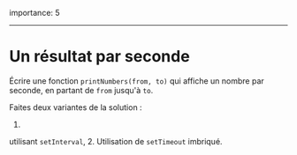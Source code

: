 importance: 5

---

# Un résultat par seconde

Écrire une fonction `printNumbers(from, to)` qui affiche un nombre par seconde, en partant de `from` jusqu'à `to`.

Faites deux variantes de la solution :

1.
utilisant `setInterval`,
2.
Utilisation de `setTimeout` imbriqué.
